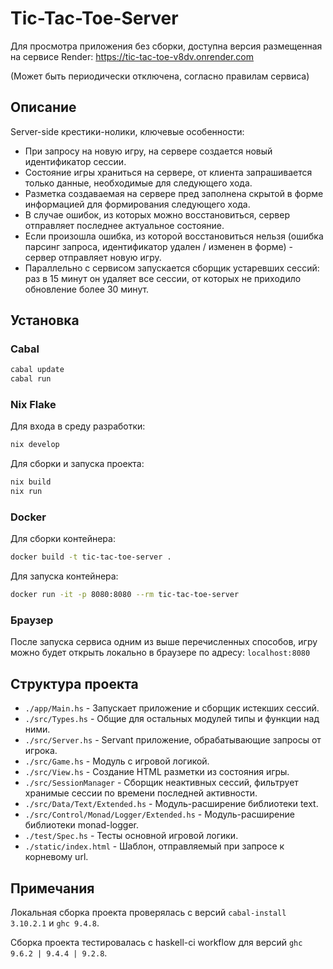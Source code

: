 # Tic-Tac-Toe-Server

Для просмотра приложения без сборки, доступна версия размещенная на сервисе Render: https://tic-tac-toe-v8dv.onrender.com

(Может быть периодически отключена, согласно правилам сервиса)

## Описание

Server-side крестики-нолики, ключевые особенности: 
- При запросу на новую игру, на сервере создается новый идентификатор сессии.
- Состояние игры храниться на сервере, от клиента запрашивается только данные, необходимые для следующего хода.
- Разметка создаваемая на сервере пред заполнена скрытой в форме информацией для формирования следующего хода.
- В случае ошибок, из которых можно восстановиться, сервер отправляет последнее актуальное состояние.
- Если произошла ошибка, из которой восстановиться нельзя (ошибка парсинг запроса, идентификатор удален / изменен в форме) - сервер отправляет новую игру.
- Параллельно с сервисом запускается сборщик устаревших сессий: раз в 15 минут он удаляет все сессии, от которых не приходило обновление более 30 минут.

## Установка

### Cabal

```sh
cabal update
cabal run
```

### Nix Flake

Для входа в среду разработки:
```sh
nix develop
```

Для сборки и запуска проекта:
```sh
nix build
nix run
```

### Docker

Для сборки контейнера:
```sh
docker build -t tic-tac-toe-server .
```

Для запуска контейнера:
```sh
docker run -it -p 8080:8080 --rm tic-tac-toe-server
```

### Браузер

После запуска сервиса одним из выше перечисленных способов, 
игру можно будет открыть локально в браузере по адресу:
`localhost:8080`

## Структура проекта

- `./app/Main.hs` - Запускает приложение и сборщик истекших сессий.
- `./src/Types.hs` - Общие для остальных модулей типы и функции над ними.
- `./src/Server.hs` - Servant приложение, обрабатывающие запросы от игрока.
- `./src/Game.hs` - Модуль с игровой логикой.
- `./src/View.hs` - Создание HTML разметки из состояния игры.
- `./src/SessionManager` - Сборщик неактивных сессий, фильтрует хранимые сессии по времени последней активности.
- `./src/Data/Text/Extended.hs` - Модуль-расширение библиотеки text.
- `./src/Control/Monad/Logger/Extended.hs` - Модуль-расширение библиотеки monad-logger.
- `./test/Spec.hs` - Тесты основной игровой логики.
- `./static/index.html` - Шаблон, отправляемый при запросе к корневому url.

## Примечания

Локальная сборка проекта проверялась с версий `cabal-install 3.10.2.1` и `ghc 9.4.8`.

Сборка проекта тестировалась с haskell-ci workflow для версий `ghc 9.6.2 | 9.4.4 | 9.2.8`.
